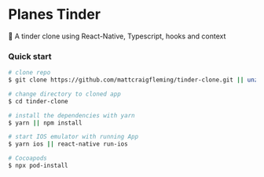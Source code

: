 # Planes Tinder

:rocket: A tinder clone using React-Native, Typescript, hooks and context

### Quick start

```bash
# clone repo
$ git clone https://github.com/mattcraigfleming/tinder-clone.git || unzip

# change directory to cloned app
$ cd tinder-clone

# install the dependencies with yarn
$ yarn || npm install

# start IOS emulator with running App
$ yarn ios || react-native run-ios

# Cocoapods
$ npx pod-install
```

